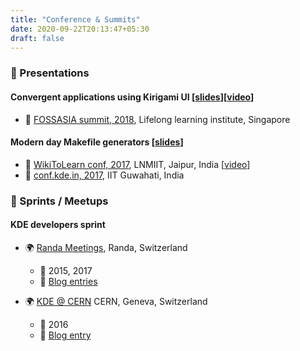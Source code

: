 ```yaml
---
title: "Conference & Summits"
date: 2020-09-22T20:13:47+05:30
draft: false
---
```



### :scroll:  Presentations

#### Convergent applications using Kirigami UI [[slides](https://docs.google.com/presentation/d/1U96exbkwBs1x71Z3yOC0B_gzdoRoU8ErP9S8kdzokEU/edit?usp=sharing)][[video](https://www.youtube.com/watch?v=Df9hFzZl7Tc)]

- :office: [FOSSASIA summit, 2018](https://2018.fossasia.org), Lifelong learning institute, Singapore

#### Modern day Makefile generators [[slides](https://docs.google.com/presentation/d/1y1hHNSonA_jyptVC_-j6jEgShVZMEyZuFEQWjGj4pQc/edit?usp=sharing)]

- :office: [WikiToLearn conf, 2017](https://india2017.wikitolearn.events), LNMIIT, Jaipur, India [[video](https://www.youtube.com/watch?v=tSN318rT-zs)]
- :office: [conf.kde.in, 2017](https://dot.kde.org/2017/01/12/confkdein-2017), IIT Guwahati, India

### :beers:  Sprints / Meetups

#### KDE developers sprint

- :earth_africa: [Randa Meetings](https://randa-meetings.ch), Randa, Switzerland
  - :calendar: 2015, 2017
  - :notebook: [Blog entries](https://tinvaan.wordpress.com/tag/randa/)

- :earth_africa: [KDE @ CERN](https://dot.kde.org/2016/03/23/plasma-team-gets-physical) CERN, Geneva, Switzerland
  - :calendar: 2016
  - :notebook: [Blog entry](https://tinvaan.wordpress.com/2016/03/17/kde-sprint-geneva-2016)
